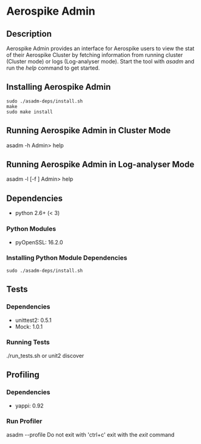 # Aerospike Admin
## Description
Aerospike Admin provides an interface for Aerospike users to view the stat
of their Aerospike Cluster by fetching information from running cluster (Cluster mode) or logs (Log-analyser mode).
Start the tool with *asadm* and run the *help* command to get started.

## Installing Aerospike Admin
```
sudo ./asadm-deps/install.sh
make
sudo make install
```

## Running Aerospike Admin in Cluster Mode
asadm -h <Aerospike Server Address>
Admin> help

## Running Aerospike Admin in Log-analyser Mode
asadm -l [-f <location of logs>]
Admin> help

## Dependencies
- python 2.6+ (< 3)

### Python Modules
- pyOpenSSL: 16.2.0

### Installing Python Module Dependencies
```
sudo ./asadm-deps/install.sh
```

## Tests
### Dependencies
- unittest2: 0.5.1
- Mock: 1.0.1

### Running Tests
./run_tests.sh or unit2 discover

## Profiling
### Dependencies
- yappi: 0.92

### Run Profiler
asadm --profile
Do not exit with 'ctrl+c' exit with the *exit* command

